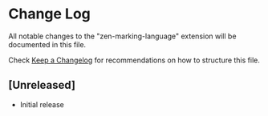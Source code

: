 # Change Log

All notable changes to the "zen-marking-language" extension will be documented in this file.

Check [Keep a Changelog](http://keepachangelog.com/) for recommendations on how to structure this file.

## [Unreleased]

- Initial release